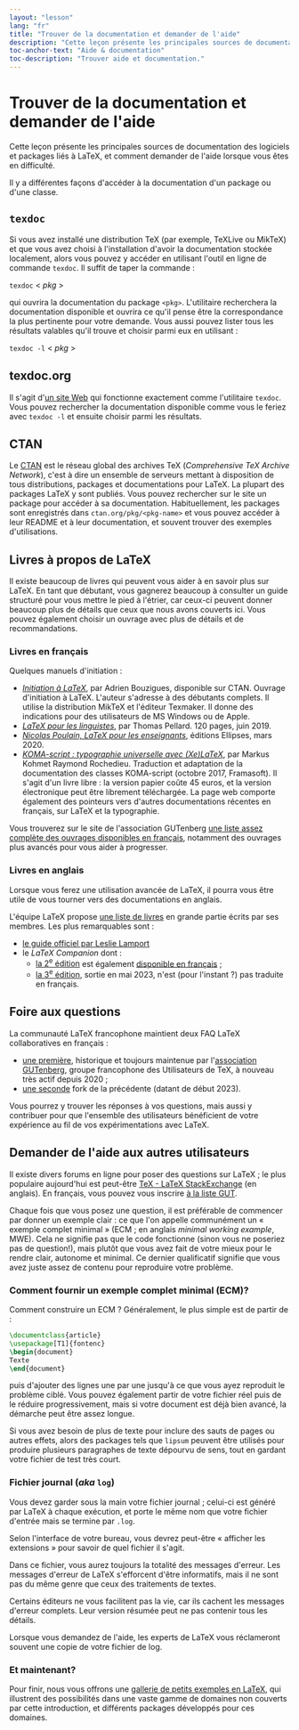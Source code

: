 ```yaml
---
layout: "lesson"
lang: "fr"
title: "Trouver de la documentation et demander de l'aide"
description: "Cette leçon présente les principales sources de documentation des logiciels et packages liés à LaTeX, et comment demander de l'aide lorsque vous êtes en difficulté."
toc-anchor-text: "Aide & documentation"
toc-description: "Trouver aide et documentation."
---
```


# Trouver de la documentation et demander de l'aide

<span class="summary">Cette leçon présente les principales sources de documentation des logiciels et packages liés à LaTeX, et comment demander de l'aide lorsque vous êtes en difficulté.</span>

Il y a différentes façons d'accéder à la documentation d'un package ou
d'une classe.


## `texdoc`

Si vous avez installé une distribution TeX (par exemple, TeXLive ou MikTeX) et
que vous avez choisi à l'installation d'avoir la documentation stockée
localement, alors vous pouvez y accéder en utilisant l'outil en ligne de
commande `texdoc`. Il suffit de taper la commande :

`texdoc` < _pkg_ >

qui ouvrira la documentation du package `<pkg>`. L'utilitaire recherchera la
documentation disponible et ouvrira ce qu'il pense être la correspondance la
plus pertinente pour votre demande. Vous aussi pouvez lister tous les résultats
valables qu'il trouve et choisir parmi eux en utilisant :

`texdoc -l` < _pkg_ >


## texdoc.org

Il s'agit d'[un site Web](https://texdoc.org/) qui fonctionne exactement comme
l'utilitaire `texdoc`. Vous pouvez rechercher la documentation disponible comme
vous le feriez avec `texdoc -l` et ensuite choisir parmi les résultats.


## CTAN

Le [CTAN](https://www.ctan.org) est le réseau global des archives TeX
(_Comprehensive TeX Archive Network_), c'est à dire un ensemble de serveurs
mettant à disposition de tous distributions, packages et documentations pour
LaTeX. La plupart des packages LaTeX y sont publiés. Vous pouvez rechercher sur
le site un package pour accéder à sa documentation. Habituellement, les packages
sont enregistrés dans `ctan.org/pkg/<pkg-name>` et vous pouvez accéder à leur
README et à leur documentation, et souvent trouver des exemples d'utilisations.


## Livres à propos de LaTeX

Il existe beaucoup de livres qui peuvent vous aider à en savoir plus sur LaTeX.
En tant que débutant, vous gagnerez beaucoup à consulter un guide structuré pour
vous mettre le pied à l'étrier, car ceux-ci peuvent donner beaucoup plus de
détails que ceux que nous avons couverts ici. Vous pouvez également choisir un
ouvrage avec plus de détails et de recommandations.


### Livres en français

Quelques manuels d'initiation :

- [_Initiation à LaTeX_](https://ctan.org/pkg/guide-latex-fr), par Adrien
Bouzigues, disponible sur CTAN. Ouvrage d'initiation à LaTeX. L'auteur s'adresse
à des débutants complets. Il utilise la distribution MikTeX et l'éditeur
Texmaker. Il donne des indications pour des utilisateurs de MS Windows ou de
Apple.
- [_LaTeX pour les linguistes_](https://hal.archives-ouvertes.fr/cel-02145840/document),
par Thomas Pellard. 120 pages, juin 2019.
- [_Nicolas Poulain, LaTeX pour les enseignants_](https://www.editions-ellipses.fr/accueil/378-latex-pour-les-enseignants-9782340036710.html),
éditions Ellipses, mars 2020.
- [_KOMA-script : typographie universelle avec (Xe)LaTeX_](https://framablog.org/2017/10/17/papiray-fait-du-komascript/),
par Markus Kohmet Raymond Rochedieu. Traduction et adaptation de la documentation
des classes KOMA-script (octobre 2017, Framasoft). Il s'agit d'un livre libre :
la version papier coûte 45 euros, et la version électronique peut être librement
téléchargée. La page web comporte également des pointeurs vers d'autres documentations
récentes en français, sur LaTeX et la typographie.

Vous trouverez sur le site de l'association GUTenberg [une liste assez complète
des ouvrages disponibles en français](https://www.gutenberg.eu.org/Bibliographie-sur-TeX-LaTeX-etc,126),
notamment des ouvrages plus avancés pour vous aider à progresser.


### Livres en anglais

Lorsque vous ferez une utilisation avancée de LaTeX, il pourra vous être utile
de vous tourner vers des documentations en anglais.

L'équipe LaTeX propose [une liste de livres](https://www.latex-project.org/help/books/)
en grande partie écrits par ses membres. Les plus remarquables sont :

- [le guide officiel par Leslie Lamport](https://www.pearson.com/us/higher-education/program/Lamport-La-Te-X-A-Document-Preparation-System-2nd-Edition/PGM159713.html)
- le _LaTeX Companion_ dont :
  - [la 2<sup>e</sup>
  édition](https://www.pearson.ch/Informatik/Addison-Wesley/EAN/9780201362992/LaTeX-Companion-The)
  est également [disponible en
  français](https://www.leslibraires.fr/livre/915590-latex-companion-frank-mittelbach-michel-goossens-pearson) ;
  - [la 3<sup>e</sup>
  édition](https://www.informit.com/store/latex-companion-parts-i-ii-3rd-edition-9780138166489),
  sortie en mai 2023, n'est (pour l'instant ?) pas traduite en français.

## Foire aux questions

La communauté LaTeX francophone maintient deux FAQ LaTeX collaboratives en
français :

- [une première](https://faq.gutenberg-asso.fr/), historique et toujours
  maintenue par l'[association GUTenberg](https://www.gutenberg-asso.fr/),
  groupe francophone des Utilisateurs de TeX, à nouveau très actif depuis 2020 ;
- [une seconde](https://www.latex-fr.net/) fork de la précédente (datant de
  début 2023).

Vous pourrez y trouver les réponses à vos questions, mais aussi y contribuer
pour que l'ensemble des utilisateurs bénéficient de votre expérience au fil de
vos expérimentations avec LaTeX.


## Demander de l'aide aux autres utilisateurs

Il existe divers forums en ligne pour poser des questions sur LaTeX ; le plus
populaire aujourd'hui est peut-être
[TeX - LaTeX StackExchange](https://tex.stackexchange.com) (en anglais).
En français, vous pouvez vous inscrire [à la liste GUT](https://www.gutenberg.eu.org/listes).

Chaque fois que vous posez une question, il est préférable de commencer par
donner un exemple clair : ce que l'on appelle communément un « exemple complet minimal »
(ECM ; en anglais _minimal working example_, MWE). Cela ne signifie pas que le
code fonctionne (sinon vous ne poseriez pas de question!), mais plutôt que vous
avez fait de votre mieux pour le rendre clair, autonome et minimal.
Ce dernier qualificatif signifie que vous avez juste assez de contenu pour
reproduire votre problème.

### Comment fournir un exemple complet minimal (ECM)?

Comment construire un ECM ? Généralement, le plus simple est de partir de :

```latex
\documentclass{article}
\usepackage[T1]{fontenc}
\begin{document}
Texte
\end{document}
```

puis d'ajouter des lignes une par une jusqu'à ce que vous ayez reproduit
le problème ciblé. Vous pouvez également partir de votre fichier réel
puis de le réduire progressivement, mais si votre document est déjà bien
avancé, la démarche peut être assez longue.

<p class="hint">Si vous avez besoin de plus de texte pour inclure des sauts de pages ou autres effets, alors des packages tels que <code>lipsum</code> peuvent être utilisés pour produire plusieurs paragraphes de texte dépourvu de sens, tout en gardant votre fichier de test très court.</p>


### Fichier journal (_aka_ `log`)

Vous devez garder sous la main votre fichier journal ; celui-ci est généré par
LaTeX à chaque exécution, et porte le même nom que votre fichier d'entrée mais
se termine par `.log`.

<p class="hint">Selon l'interface de votre bureau, vous devrez peut-être « afficher les extensions » pour savoir de quel fichier il s'agit.</p>

Dans ce fichier, vous aurez toujours la totalité des messages d'erreur. Les messages d'erreur de LaTeX s'efforcent d'être informatifs, mais il ne sont pas du même genre que ceux des traitements de textes.

<p class="hint">Certains éditeurs ne vous facilitent pas la vie, car ils cachent les messages d'erreur complets. Leur version résumée peut ne pas contenir tous les détails.</p>

Lorsque vous demandez de l'aide, les experts de LaTeX vous réclameront souvent
une copie de votre fichier de log.


### Et maintenant?

Pour finir, nous vous offrons une [gallerie de petits exemples en LaTeX](./extra-01),
qui illustrent des possibilités dans une vaste gamme de domaines non couverts
par cette introduction, et différents packages développés pour ces domaines.
